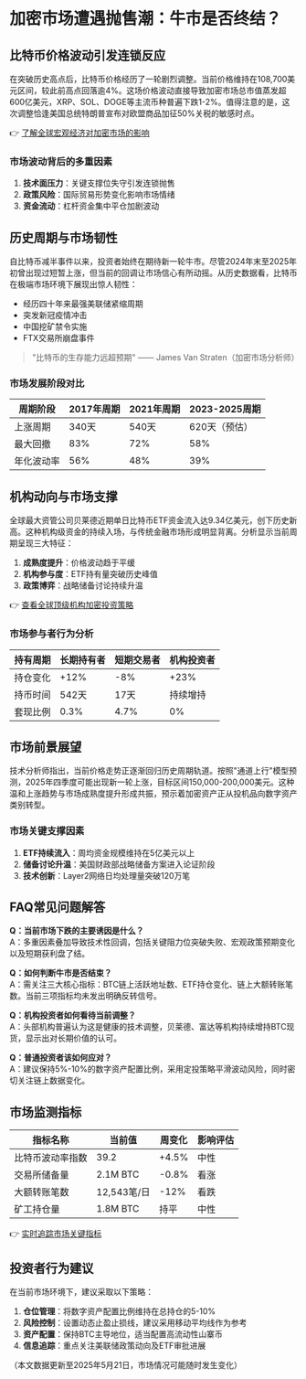 # 加密市场遭遇抛售潮：牛市是否终结？

## 比特币价格波动引发连锁反应

在突破历史高点后，比特币价格经历了一轮剧烈调整。当前价格维持在108,700美元区间，较此前高点回落逾4%。这场价格波动直接导致加密市场总市值蒸发超600亿美元，XRP、SOL、DOGE等主流币种普遍下跌1-2%。值得注意的是，这次调整恰逢美国总统特朗普宣布对欧盟商品加征50%关税的敏感时点。

👉 [了解全球宏观经济对加密市场的影响](https://bit.ly/okx_welcome)

### 市场波动背后的多重因素
1. **技术面压力**：关键支撑位失守引发连锁抛售
2. **政策风险**：国际贸易形势变化影响市场情绪
3. **资金流动**：杠杆资金集中平仓加剧波动

## 历史周期与市场韧性

自比特币减半事件以来，投资者始终在期待新一轮牛市。尽管2024年末至2025年初曾出现过短暂上涨，但当前的回调让市场信心有所动摇。从历史数据看，比特币在极端市场环境下展现出惊人韧性：
- 经历四十年来最强美联储紧缩周期
- 突发新冠疫情冲击
- 中国挖矿禁令实施
- FTX交易所崩盘事件

> "比特币的生存能力远超预期" —— James Van Straten（加密市场分析师）

### 市场发展阶段对比

| 周期阶段   | 2017年周期 | 2021年周期 | 2023-2025周期 |
|------------|------------|------------|----------------|
| 上涨周期   | 340天      | 540天      | 620天（预估）  |
| 最大回撤   | 83%        | 72%        | 58%            |
| 年化波动率 | 56%        | 48%        | 39%            |

## 机构动向与市场支撑

全球最大资管公司贝莱德近期单日比特币ETF资金流入达9.34亿美元，创下历史新高。这种机构级资金的持续入场，与传统金融市场形成明显背离。分析显示当前周期呈现三大特征：
1. **成熟度提升**：价格波动趋于平缓
2. **机构参与度**：ETF持有量突破历史峰值
3. **政策博弈**：战略储备讨论持续升温

👉 [查看全球顶级机构加密投资策略](https://bit.ly/okx_welcome)

### 市场参与者行为分析

| 持有周期   | 长期持有者 | 短期交易者 | 机构投资者 |
|------------|------------|------------|------------|
| 持仓变化   | +12%       | -8%        | +23%       |
| 持币时间   | 542天      | 17天       | 持续增持   |
| 套现比例   | 0.3%       | 4.7%       | 0%         |

## 市场前景展望

技术分析师指出，当前价格走势正逐渐回归历史周期轨道。按照"通道上行"模型预测，2025年四季度可能出现新一轮上涨，目标区间150,000-200,000美元。这种温和上涨趋势与市场成熟度提升形成共振，预示着加密资产正从投机品向数字资产类别转型。

### 市场关键支撑因素

1. **ETF持续流入**：周均资金规模维持在5亿美元以上
2. **储备讨论升温**：美国财政部战略储备方案进入论证阶段
3. **技术创新**：Layer2网络日均处理量突破120万笔

## FAQ常见问题解答

**Q：当前市场下跌的主要诱因是什么？**  
A：多重因素叠加导致技术性回调，包括关键阻力位突破失败、宏观政策预期变化以及短期获利盘了结。

**Q：如何判断牛市是否结束？**  
A：需关注三大核心指标：BTC链上活跃地址数、ETF持仓变化、链上大额转账笔数。当前三项指标均未发出明确反转信号。

**Q：机构投资者如何看待当前调整？**  
A：头部机构普遍认为这是健康的技术调整，贝莱德、富达等机构持续增持BTC现货，显示出对长期价值的认可。

**Q：普通投资者该如何应对？**  
A：建议保持5%-10%的数字资产配置比例，采用定投策略平滑波动风险，同时密切关注链上数据变化。

## 市场监测指标

| 指标名称         | 当前值      | 周变化    | 影响评估 |
|------------------|-------------|-----------|----------|
| 比特币波动率指数 | 39.2        | +4.5%     | 中性     |
| 交易所储备量     | 2.1M BTC    | -0.8%     | 看涨     |
| 大额转账笔数     | 12,543笔/日 | -12%      | 看跌     |
| 矿工持仓量       | 1.8M BTC    | 持平      | 中性     |

👉 [实时追踪市场关键指标](https://bit.ly/okx_welcome)

## 投资者行为建议

在当前市场环境下，建议采取以下策略：
1. **仓位管理**：将数字资产配置比例维持在总持仓的5-10%
2. **风险控制**：设置动态止盈止损线，建议采用移动平均线作为参考
3. **资产配置**：保持BTC主导地位，适当配置高流动性山寨币
4. **信息追踪**：重点关注美联储政策动向及ETF审批进展

（本文数据更新至2025年5月21日，市场情况可能随时发生变化）